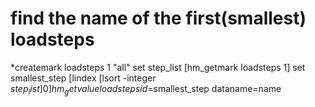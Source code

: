 # find the name of the first(smallest) loadsteps

*createmark loadsteps 1 "all"
set step_list [hm_getmark loadsteps 1]
set smallest_step [lindex [lsort -integer $step_list] 0]
hm_getvalue loadsteps id=$smallest_step dataname=name
